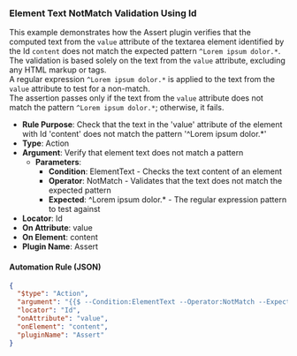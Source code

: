 ### Element Text NotMatch Validation Using Id

This example demonstrates how the Assert plugin verifies that the computed text from the `value` attribute of the textarea element identified by the Id `content` does not match the expected pattern `^Lorem ipsum dolor.*`.  
The validation is based solely on the text from the `value` attribute, excluding any HTML markup or tags.  
A regular expression `^Lorem ipsum dolor.*` is applied to the text from the `value` attribute to test for a non-match.  
The assertion passes only if the text from the `value` attribute does not match the pattern `^Lorem ipsum dolor.*`; otherwise, it fails.

- **Rule Purpose**: Check that the text in the 'value' attribute of the element with Id 'content' does not match the pattern '^Lorem ipsum dolor.*'  
- **Type**: Action  
- **Argument**: Verify that element text does not match a pattern  
  - **Parameters**:  
    - **Condition**: ElementText - Checks the text content of an element  
    - **Operator**: NotMatch - Validates that the text does not match the expected pattern  
    - **Expected**: ^Lorem ipsum dolor.* - The regular expression pattern to test against  
- **Locator**: Id  
- **On Attribute**: value  
- **On Element**: content  
- **Plugin Name**: Assert  

#### Automation Rule (JSON)

```json
{
  "$type": "Action",
  "argument": "{{$ --Condition:ElementText --Operator:NotMatch --Expected:^Lorem ipsum dolor.*}}",
  "locator": "Id",
  "onAttribute": "value",
  "onElement": "content",
  "pluginName": "Assert"
}
```
